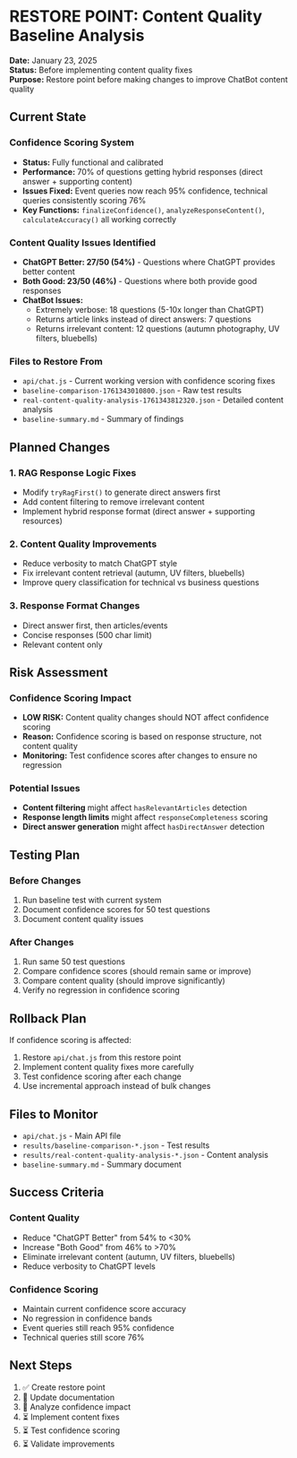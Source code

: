 # RESTORE POINT: Content Quality Baseline Analysis
**Date:** January 23, 2025  
**Status:** Before implementing content quality fixes  
**Purpose:** Restore point before making changes to improve ChatBot content quality  

## Current State

### Confidence Scoring System
- **Status:** Fully functional and calibrated
- **Performance:** 70% of questions getting hybrid responses (direct answer + supporting content)
- **Issues Fixed:** Event queries now reach 95% confidence, technical queries consistently scoring 76%
- **Key Functions:** `finalizeConfidence()`, `analyzeResponseContent()`, `calculateAccuracy()` all working correctly

### Content Quality Issues Identified
- **ChatGPT Better: 27/50 (54%)** - Questions where ChatGPT provides better content
- **Both Good: 23/50 (46%)** - Questions where both provide good responses
- **ChatBot Issues:**
  - Extremely verbose: 18 questions (5-10x longer than ChatGPT)
  - Returns article links instead of direct answers: 7 questions
  - Returns irrelevant content: 12 questions (autumn photography, UV filters, bluebells)

### Files to Restore From
- `api/chat.js` - Current working version with confidence scoring fixes
- `baseline-comparison-1761343010800.json` - Raw test results
- `real-content-quality-analysis-1761343812320.json` - Detailed content analysis
- `baseline-summary.md` - Summary of findings

## Planned Changes

### 1. RAG Response Logic Fixes
- Modify `tryRagFirst()` to generate direct answers first
- Add content filtering to remove irrelevant content
- Implement hybrid response format (direct answer + supporting resources)

### 2. Content Quality Improvements
- Reduce verbosity to match ChatGPT style
- Fix irrelevant content retrieval (autumn, UV filters, bluebells)
- Improve query classification for technical vs business questions

### 3. Response Format Changes
- Direct answer first, then articles/events
- Concise responses (500 char limit)
- Relevant content only

## Risk Assessment

### Confidence Scoring Impact
- **LOW RISK:** Content quality changes should NOT affect confidence scoring
- **Reason:** Confidence scoring is based on response structure, not content quality
- **Monitoring:** Test confidence scores after changes to ensure no regression

### Potential Issues
- **Content filtering** might affect `hasRelevantArticles` detection
- **Response length limits** might affect `responseCompleteness` scoring
- **Direct answer generation** might affect `hasDirectAnswer` detection

## Testing Plan

### Before Changes
1. Run baseline test with current system
2. Document confidence scores for 50 test questions
3. Document content quality issues

### After Changes
1. Run same 50 test questions
2. Compare confidence scores (should remain same or improve)
3. Compare content quality (should improve significantly)
4. Verify no regression in confidence scoring

## Rollback Plan

If confidence scoring is affected:
1. Restore `api/chat.js` from this restore point
2. Implement content quality fixes more carefully
3. Test confidence scoring after each change
4. Use incremental approach instead of bulk changes

## Files to Monitor

- `api/chat.js` - Main API file
- `results/baseline-comparison-*.json` - Test results
- `results/real-content-quality-analysis-*.json` - Content analysis
- `baseline-summary.md` - Summary document

## Success Criteria

### Content Quality
- Reduce "ChatGPT Better" from 54% to <30%
- Increase "Both Good" from 46% to >70%
- Eliminate irrelevant content (autumn, UV filters, bluebells)
- Reduce verbosity to ChatGPT levels

### Confidence Scoring
- Maintain current confidence score accuracy
- No regression in confidence bands
- Event queries still reach 95% confidence
- Technical queries still score 76%

## Next Steps

1. ✅ Create restore point
2. 🔄 Update documentation
3. 🔄 Analyze confidence impact
4. ⏳ Implement content fixes
5. ⏳ Test confidence scoring
6. ⏳ Validate improvements
